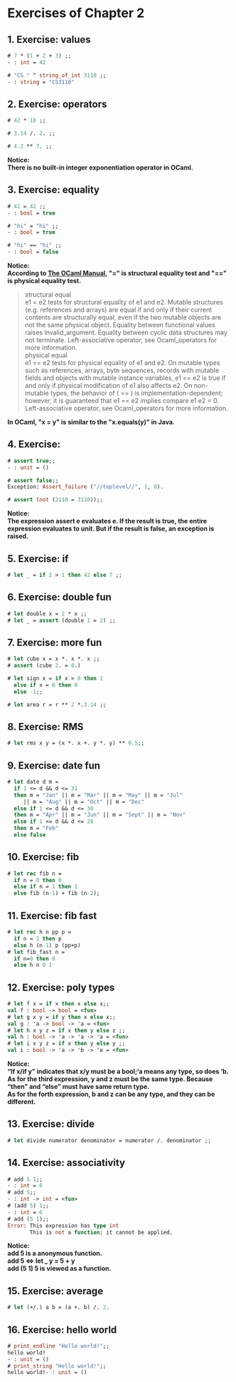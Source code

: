 # Exercises of Chapter 2 
## 1. Exercise: values
```Ocaml
# 7 * (1 + 2 + 3) ;;
- : int = 42

# "CS " ^ string_of_int 3110 ;;
- : string = "CS3110"
```
## 2. Exercise: operators
```Ocaml
# 42 * 10 ;;

# 3.14 /. 2. ;;

# 4.2 ** 7. ;;
```
**Notice:  
There is no built-in integer exponentiation operator in OCaml.**
## 3. Exercise: equality
```Ocaml
# 42 = 42 ;;
- : bool = true

# "hi" = "hi" ;;
- : bool = true

# "hi" == "hi" ;;
- : bool = false
```
**Notice:  
According to [The OCaml Manual](https://v2.ocaml.org/api/Stdlib.html), "=" is structural equality test and "==" is physical equality test.**
>structural equal  
>e1 = e2 tests for structural equality of e1 and e2. Mutable structures (e.g. references and arrays) are equal if and only if their current contents are structurally equal, even if the two mutable objects are not the same physical object. Equality between functional values raises Invalid_argument. Equality between cyclic data structures may not terminate. Left-associative operator, see Ocaml_operators for more information.  
>physical equal  
>e1 == e2 tests for physical equality of e1 and e2. On mutable types such as references, arrays, byte sequences, records with mutable fields and objects with mutable instance variables, e1 == e2 is true if and only if physical modification of e1 also affects e2. On non-mutable types, the behavior of ( == ) is implementation-dependent; however, it is guaranteed that e1 == e2 implies compare e1 e2 = 0. Left-associative operator, see Ocaml_operators for more information.  

**In OCaml, "x = y" is similar to the "x.equals(y)" in Java.**
## 4. Exercise: 
```Ocaml
# assert true;;
- : unit = ()

# assert false;;
Exception: Assert_failure ("//toplevel//", 1, 0).

# assert (not (2110 = 3110));;
```
**Notice:  
The expression assert e evaluates e. If the result is true, the entire expression evaluates to unit. But if the result is false, an exception is raised.**
## 5. Exercise: if
```Ocaml
# let _ = if 2 > 1 then 42 else 7 ;;
```
## 6. Exercise: double fun
```Ocaml
# let double x = 2 * x ;;
# let _ = assert (double 1 = 2) ;;
```
## 7. Exercise: more fun
```Ocaml
# let cube x = x *. x *. x ;;
# assert (cube 2. = 8.)

# let sign x = if x > 0 then 1
  else if x = 0 then 0
  else -1;;

# let area r = r ** 2 *.3.14 ;;
```
## 8. Exercise: RMS
```Ocaml
# let rms x y = (x *. x +. y *. y) ** 0.5;;
```
## 9. Exercise: date fun
```Ocaml
# let date d m =
  if 1 <= d && d <= 31
  then m = "Jan" || m = "Mar" || m = "May" || m = "Jul"
     || m = "Aug" || m = "Oct" || m = "Dec"
  else if 1 <= d && d <= 30
  then m = "Apr" || m = "Jun" || m = "Sept" || m = "Nov"
  else if 1 <= d && d <= 28
  then m = "Feb"
  else false
```
## 10. Exercise: fib
```Ocaml
# let rec fib n =
  if n = 0 then 0
  else if n = 1 then 1
  else fib (n-1) + fib (n-2);
```
## 11. Exercise: fib fast
```Ocaml
# let rec h n pp p =
  if n = 1 then p
  else h (n-1) p (pp+p)
# let fib_fast n =
  if n=0 then 0
  else h n 0 1
```
## 12. Exercise: poly types
```Ocaml
# let f x = if x then x else x;;
val f : bool -> bool = <fun>
# let g x y = if y then x else x;;
val g : 'a -> bool -> 'a = <fun>
# let h x y z = if x then y else z ;;
val h : bool -> 'a -> 'a -> 'a = <fun>
# let i x y z = if x then y else y ;;
val i : bool -> 'a -> 'b -> 'a = <fun>
```
**Notice:**  
**“If x/if y” indicates that x/y must be a bool;‘a means any type, so does ‘b.  
As for the third expression, y and z must be the same type. Because “then” and “else” must have same return type.  
As for the forth expression, b and z can be any type, and they can be different.**
## 13. Exercise: divide
```Ocaml
# let divide numerator denominator = numerator /. denominator ;;
```
## 14. Exercise: associativity
```Ocaml
# add 5 1;;
- : int = 6
# add 5;;
- : int -> int = <fun>
# (add 5) 1;;
- : int = 6
# add (5 1);;
Error: This expression has type int
       This is not a function; it cannot be applied.
```
**Notice:  
add 5 is a anonymous function.  
add 5 <=> let _ y = 5 + y  
add (5 1) 5 is viewed as a function.**
## 15. Exercise: average 
```Ocaml
# let (+/.) a b = (a +. b) /. 2.
```
## 16. Exercise: hello world
```Ocaml
# print_endline "Hello world!";;
hello world!
- : unit = ()
# print_string "Hello world!";;
hello world!- : unit = ()

```
